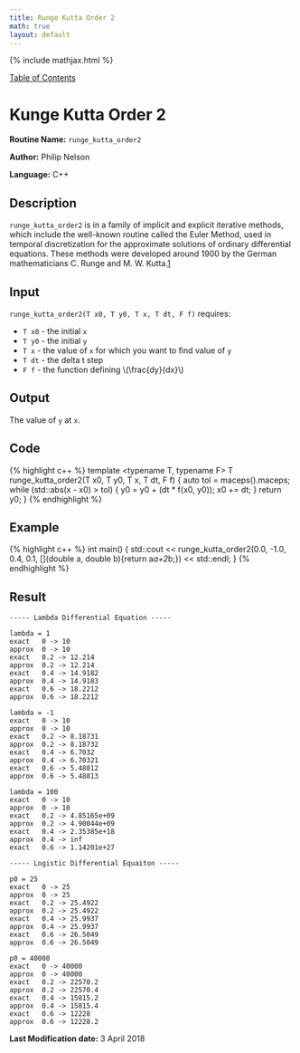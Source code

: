 ```yaml
---
title: Runge Kutta Order 2
math: true
layout: default
---
```


{% include mathjax.html %}

<a href="https://philipnelson5.github.io/MATH5620/SoftwareManual"> Table of Contents </a>
# Kunge Kutta Order 2

**Routine Name:** `runge_kutta_order2`

**Author:** Philip Nelson

**Language:** C++

## Description

`runge_kutta_order2` is in a family of implicit and explicit iterative methods, which include the well-known routine called the Euler Method, used in temporal discretization for the approximate solutions of ordinary differential equations. These methods were developed around 1900 by the German mathematicians C. Runge and M. W. Kutta.[1](https://en.wikipedia.org/wiki/Runge–Kutta_methods)

## Input

`runge_kutta_order2(T x0, T y0, T x, T dt, F f)` requires:

* `T x0` - the initial `x`
* `T y0` - the initial `y`
* `T x` - the value of `x` for which you want to find value of `y`
* `T dt` - the delta t step
* `F f` - the function defining \\(\frac{dy}{dx}\\)

## Output

The value of `y` at `x`.

## Code
{% highlight c++ %}
template <typename T, typename F>
T runge_kutta_order2(T x0, T y0, T x, T dt, F f)
{
  auto tol = maceps<T>().maceps;
  while (std::abs(x - x0) > tol)
  {
    y0 = y0 + (dt * f(x0, y0));
    x0 += dt;
  }
  return y0;
}
{% endhighlight %}

## Example
{% highlight c++ %}
int main()
{
  std::cout <<
    runge_kutta_order2(0.0, -1.0, 0.4, 0.1, [](double a, double b){return a*a+2*b;})
    << std::endl;
}
{% endhighlight %}

## Result
```
----- Lambda Differential Equation -----

lambda = 1
exact	0 -> 10
approx	0 -> 10
exact	0.2 -> 12.214
approx	0.2 -> 12.214
exact	0.4 -> 14.9182
approx	0.4 -> 14.9183
exact	0.6 -> 18.2212
approx	0.6 -> 18.2212

lambda = -1
exact	0 -> 10
approx	0 -> 10
exact	0.2 -> 8.18731
approx	0.2 -> 8.18732
exact	0.4 -> 6.7032
approx	0.4 -> 6.70321
exact	0.6 -> 5.48812
approx	0.6 -> 5.48813

lambda = 100
exact	0 -> 10
approx	0 -> 10
exact	0.2 -> 4.85165e+09
approx	0.2 -> 4.90044e+09
exact	0.4 -> 2.35385e+18
approx	0.4 -> inf
exact	0.6 -> 1.14201e+27

----- Logistic Differential Equaiton -----

p0 = 25
exact	0 -> 25
approx	0 -> 25
exact	0.2 -> 25.4922
approx	0.2 -> 25.4922
exact	0.4 -> 25.9937
approx	0.4 -> 25.9937
exact	0.6 -> 26.5049
approx	0.6 -> 26.5049

p0 = 40000
exact	0 -> 40000
approx	0 -> 40000
exact	0.2 -> 22570.2
approx	0.2 -> 22570.4
exact	0.4 -> 15815.2
approx	0.4 -> 15815.4
exact	0.6 -> 12228
approx	0.6 -> 12228.2
```

**Last Modification date:** 3 April 2018
